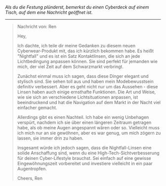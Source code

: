 _Als du die Festung plünderst, bemerkst du einen Cyberdeck auf einem Tisch, auf dem eine Nachricht geöffnet ist._

---

> Nachricht von: Ren
>
> Hey,
>
> Ich dachte, ich teile dir meine Gedanken zu diesem neuen Cyberwear-Produkt mit, das ich kürzlich bekommen habe. Es heißt "Nightfall" und es ist ein Satz Kontaktlinsen, die sich an jede Lichtbedingung anpassen können. Sie sind perfekt für jemanden wie mich, der viel Zeit auf dem Schwarzmarkt verbringt.
>
> Zunächst einmal muss ich sagen, dass diese Dinger elegant und stylisch sind. Sie sehen toll aus und haben mein Modebewusstsein definitiv verbessert. Aber es geht nicht nur um das Aussehen - diese Linsen haben auch einige ernsthafte Funktionen. Die Art und Weise, wie sie sich an verschiedene Lichtsituationen anpassen, ist beeindruckend und hat die Navigation auf dem Markt in der Nacht viel einfacher gemacht.
>
> Allerdings gibt es einen Nachteil. Ich habe ein wenig Unbehagen verspürt, nachdem ich sie über einen längeren Zeitraum getragen habe, als ob meine Augen angespannt wären oder so. Vielleicht muss ich mich nur an sie gewöhnen, aber es war genug, um mich zögern zu lassen, sie immer drin zu haben.
>
> Insgesamt würde ich jedoch sagen, dass die Nightfall-Linsen eine solide Anschaffung sind, wenn du eine High-Tech-Sichtverbesserung für deinen Cyber-Lifestyle brauchst. Sei einfach auf eine gewisse Eingewöhnungszeit vorbereitet und investiere vielleicht in ein paar Augentropfen.
>
> Cheers,
> Ren
